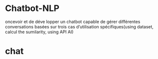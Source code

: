 # Chatbot-NLP
oncevoir et de déve lopper un chatbot capable de gérer différentes conversations basées sur trois cas d’utilisation  spécifiques(using dataset, calcul the sumilarity, using API AI)
# chat
